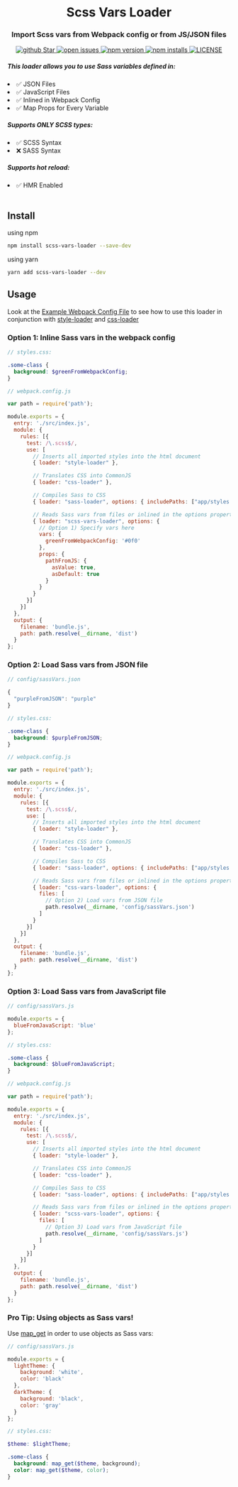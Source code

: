 <h1 align="center">Scss Vars Loader</h1>
<h3 align="center">Import Scss vars from Webpack config or from JS/JSON files</h3>
<p align="center">
  <!-- <a target="_blank" href="https://travis-ci.org/epegzz/sass-vars-loader">
    <img alt="Travis" src="https://img.shields.io/travis/epegzz/sass-vars-loader.svg?style=flat-square">
  </a> -->
  <!-- <a target="_blank" href="https://codeclimate.com/github/epegzz/sass-vars-loader/maintainability">
    <img alt="Maintainability" src="https://img.shields.io/codeclimate/maintainability/epegzz/sass-vars-loader.svg?style=flat-square">
  </a> -->
  <a target="_blank" href="https://github.com/shijinyu/scss-vars-loader/stargazers">
    <img alt="github Star" src="https://img.shields.io/github/stars/shijinyu/scss-vars-loader.svg">
  </a>
  <a target="_blank" href="https://github.com/shijinyu/scss-vars-loader/issues">
    <img alt="open issues" src="https://img.shields.io/github/issues/shijinyu/scss-vars-loader.svg">
  </a>
  <a target="_blank" href="https://www.npmjs.com/package/shijinyu/scss-vars-loader">
    <img alt="npm version" src="https://img.shields.io/npm/v/scss-vars-loader.svg">
  </a>
  <a target="_blank" href="https://www.npmjs.com/package/shijinyu/scss-vars-loader">
    <img alt="npm installs" src="https://img.shields.io/npm/dw/scss-vars-loader.svg">
  </a>
  <a target="_blank" href="https://github.com/shijinyu/scss-vars-loader/blob/master/LICENSE">
    <img alt="LICENSE" src="https://img.shields.io/github/license/shijinyu/scss-vars-loader.svg">
  </a>
</p>





##### This loader allows you to use Sass variables defined in:

<li>✅ JSON Files</li>
<li>✅ JavaScript Files</li>
<li>✅ Inlined in Webpack Config</li>
<li>✅ Map Props for Every Variable</li>



##### Supports ONLY SCSS types:

<li>✅ SCSS Syntax</li>
<li>❌ SASS Syntax</li>


##### Supports hot reload:

<li>✅ HMR Enabled</li>

<br/>

## Install

using npm
```sh
npm install scss-vars-loader --save-dev
```
using yarn
```sh
yarn add scss-vars-loader --dev
```


## Usage

Look at the [Example Webpack Config File](./example/webpack.config.js) to see how to use this
loader in conjunction with [style-loader](https://github.com/webpack-contrib/style-loader) and
[css-loader](https://github.com/webpack-contrib/css-loader)

### Option 1: Inline Sass vars in the webpack config

```scss
// styles.css:

.some-class {
  background: $greenFromWebpackConfig;
}
```

```js
// webpack.config.js

var path = require('path');

module.exports = {
  entry: './src/index.js',
  module: {
    rules: [{
      test: /\.scss$/,
      use: [
        // Inserts all imported styles into the html document
        { loader: "style-loader" },

        // Translates CSS into CommonJS
        { loader: "css-loader" },

        // Compiles Sass to CSS
        { loader: "sass-loader", options: { includePaths: ["app/styles.scss"] } },

        // Reads Sass vars from files or inlined in the options property
        { loader: "scss-vars-loader", options: {
          // Option 1) Specify vars here
          vars: {
            greenFromWebpackConfig: '#0f0'
          },
          props: {
            pathFromJS: {
              asValue: true,
              asDefault: true
            }
          }
        }
      }]
    }]
  },
  output: {
    filename: 'bundle.js',
    path: path.resolve(__dirname, 'dist')
  }
};
```

### Option 2: Load Sass vars from JSON file

```js
// config/sassVars.json

{
  "purpleFromJSON": "purple"
}
```

```scss
// styles.css:

.some-class {
  background: $purpleFromJSON;
}
```

```js
// webpack.config.js

var path = require('path');

module.exports = {
  entry: './src/index.js',
  module: {
    rules: [{
      test: /\.scss$/,
      use: [
        // Inserts all imported styles into the html document
        { loader: "style-loader" },

        // Translates CSS into CommonJS
        { loader: "css-loader" },

        // Compiles Sass to CSS
        { loader: "sass-loader", options: { includePaths: ["app/styles.scss"] } },

        // Reads Sass vars from files or inlined in the options property
        { loader: "css-vars-loader", options: {
          files: [
            // Option 2) Load vars from JSON file
            path.resolve(__dirname, 'config/sassVars.json')
          ]
        }
      }]
    }]
  },
  output: {
    filename: 'bundle.js',
    path: path.resolve(__dirname, 'dist')
  }
};
```


### Option 3: Load Sass vars from JavaScript file

```js
// config/sassVars.js

module.exports = {
  blueFromJavaScript: 'blue'
};
```

```scss
// styles.css:

.some-class {
  background: $blueFromJavaScript;
}
```

```js
// webpack.config.js

var path = require('path');

module.exports = {
  entry: './src/index.js',
  module: {
    rules: [{
      test: /\.scss$/,
      use: [
        // Inserts all imported styles into the html document
        { loader: "style-loader" },

        // Translates CSS into CommonJS
        { loader: "css-loader" },

        // Compiles Sass to CSS
        { loader: "sass-loader", options: { includePaths: ["app/styles.scss"] } },

        // Reads Sass vars from files or inlined in the options property
        { loader: "scss-vars-loader", options: {
          files: [
            // Option 3) Load vars from JavaScript file
            path.resolve(__dirname, 'config/sassVars.js')
          ]
        }
      }]
    }]
  },
  output: {
    filename: 'bundle.js',
    path: path.resolve(__dirname, 'dist')
  }
};
```


### Pro Tip: Using objects as Sass vars!

Use [map_get](http://sass-lang.com/documentation/Sass/Script/Functions.html#map_get-instance_method)
in order to use objects as Sass vars:

```js
// config/sassVars.js

module.exports = {
  lightTheme: {
    background: 'white',
    color: 'black'
  },
  darkTheme: {
    background: 'black',
    color: 'gray'
  }
};
```

```scss
// styles.css:

$theme: $lightTheme;

.some-class {
  background: map_get($theme, background);
  color: map_get($theme, color);
}
```
